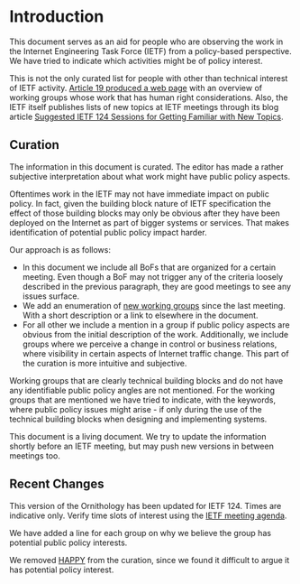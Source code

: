 
# Introduction

This document serves as an aid for people who are observing the work in the Internet Engineering Task Force (IETF) from a policy-based perspective. We have tried to indicate which activities might be of policy interest.

This is not the only curated list for people with other than technical interest of IETF activity. [Article 19 produced a web page](https://almanac.article19.org/orgs/3_ietf.html) with an overview of working groups whose work that has human right considerations.  Also, the IETF itself publishes lists of new topics at IETF meetings through its blog article [Suggested IETF 124 Sessions for Getting Familiar with New Topics](https://www.ietf.org/blog/ietf124-new-topics/). 

 ## Curation

The information in this document is curated. The editor has made a rather subjective interpretation about what work might have public policy aspects.

Oftentimes work in the IETF may not have immediate impact on public policy. In fact, given the building block nature of IETF specification the effect of those building blocks may only be obvious after they have been deployed on the Internet as part of bigger systems or services. That makes identification of potential public policy impact harder. 

Our approach is as follows:
* In this document we include all BoFs that are organized for a certain meeting. Even though a BoF may not trigger any of the criteria loosely described in the previous paragraph, they are good meetings to see any issues surface.
* We add an enumeration of [new working groups](./IETF/NewWG.md) since the last meeting. With a short description or a link to elsewhere in the document.
* For all other we include a mention in a group if public policy aspects are obvious from the initial description of the work. Additionally, we include groups where we perceive a change in control or business relations, where visibility in certain aspects of Internet traffic change. This part of the curation is more intuitive and subjective. 

Working groups that are clearly technical building blocks and do not have any identifiable public policy angles are not mentioned. For the working groups that are mentioned we have tried to indicate, with the keywords, where public policy issues might arise - if only during the use of the technical building blocks when designing and implementing systems.


This document is a living document. We try to update the information shortly before an IETF meeting, but may push new versions in between meetings too.

## Recent Changes
This version of the Ornithology has been updated for IETF 124. Times are indicative only. Verify time slots of interest using the [IETF meeting agenda](https://datatracker.ietf.org/meeting/124/agenda).

We have added a line for each group on why we believe the group has potential public policy interests.

We removed [HAPPY](https://datatracker.ietf.org/group/happy/about/) from the curation, since we found it difficult to argue it has potential policy interest.
